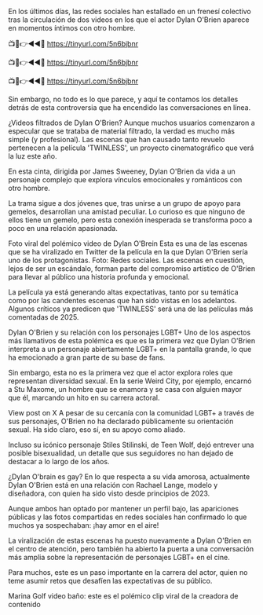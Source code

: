 En los últimos días, las redes sociales han estallado en un frenesí colectivo tras la circulación de dos videos en los que el actor Dylan O'Brien aparece en momentos íntimos con otro hombre.

📺📱👉◄◄🔴  https://tinyurl.com/5n6bjbnr

📺📱👉◄◄🔴  https://tinyurl.com/5n6bjbnr

📺📱👉◄◄🔴  https://tinyurl.com/5n6bjbnr

Sin embargo, no todo es lo que parece, y aquí te contamos los detalles detrás de esta controversia que ha encendido las conversaciones en línea.


¿Videos filtrados de Dylan O'Brien?
Aunque muchos usuarios comenzaron a especular que se trataba de material filtrado, la verdad es mucho más simple (y profesional). Las escenas que han causado tanto revuelo pertenecen a la película 'TWINLESS', un proyecto cinematográfico que verá la luz este año.

En esta cinta, dirigida por James Sweeney, Dylan O'Brien da vida a un personaje complejo que explora vínculos emocionales y románticos con otro hombre.

La trama sigue a dos jóvenes que, tras unirse a un grupo de apoyo para gemelos, desarrollan una amistad peculiar. Lo curioso es que ninguno de ellos tiene un gemelo, pero esta conexión inesperada se transforma poco a poco en una relación apasionada.

Foto viral del polémico video de Dylan O'Brein 
Esta es una de las escenas que se ha viralizado en Twitter de la película en la que Dylan O'Brien sería uno de los protagonistas. Foto: Redes sociales.
Las escenas en cuestión, lejos de ser un escándalo, forman parte del compromiso artístico de O'Brien para llevar al público una historia profunda y emocional.

La película ya está generando altas expectativas, tanto por su temática como por las candentes escenas que han sido vistas en los adelantos. Algunos críticos ya predicen que 'TWINLESS' será una de las películas más comentadas de 2025.

Dylan O'Brien y su relación con los personajes LGBT+
Uno de los aspectos más llamativos de esta polémica es que es la primera vez que Dylan O'Brien interpreta a un personaje abiertamente LGBT+ en la pantalla grande, lo que ha emocionado a gran parte de su base de fans.

Sin embargo, esta no es la primera vez que el actor explora roles que representan diversidad sexual. En la serie Weird City, por ejemplo, encarnó a Stu Maxome, un hombre que se enamora y se casa con alguien mayor que él, marcando un hito en su carrera actoral.

View post on X
A pesar de su cercanía con la comunidad LGBT+ a través de sus personajes, O'Brien no ha declarado públicamente su orientación sexual. Ha sido claro, eso sí, en su apoyo como aliado.

Incluso su icónico personaje Stiles Stilinski, de Teen Wolf, dejó entrever una posible bisexualidad, un detalle que sus seguidores no han dejado de destacar a lo largo de los años.

¿Dylan O'brain es gay?
En lo que respecta a su vida amorosa, actualmente Dylan O'Brien está en una relación con Rachael Lange, modelo y diseñadora, con quien ha sido visto desde principios de 2023.

Aunque ambos han optado por mantener un perfil bajo, las apariciones públicas y las fotos compartidas en redes sociales han confirmado lo que muchos ya sospechaban: ¡hay amor en el aire!

La viralización de estas escenas ha puesto nuevamente a Dylan O'Brien en el centro de atención, pero también ha abierto la puerta a una conversación más amplia sobre la representación de personajes LGBT+ en el cine.

Para muchos, este es un paso importante en la carrera del actor, quien no teme asumir retos que desafíen las expectativas de su público.

Marina Golf video baño: este es el polémico clip viral de la creadora de contenido
